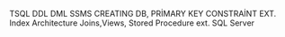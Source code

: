 TSQL
DDL
DML
SSMS
CREATING DB, PRİMARY KEY CONSTRAİNT EXT.
Index Architecture
Joins,Views, Stored Procedure  ext.
SQL Server

